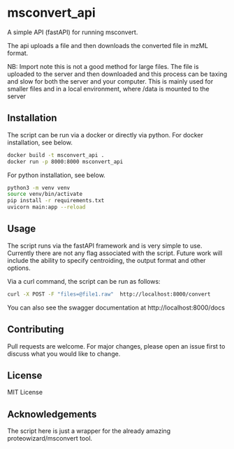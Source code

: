 # msconvert_api
A simple API (fastAPI) for running msconvert. 

The api uploads a file and then downloads the converted file in mzML format.

NB: Import note this is not a good method for large files. The file is uploaded to the server and then downloaded
and this process can be taxing and slow for both the server and your computer. 
This is mainly used for smaller files and in a local environment, where /data is mounted to the server

## Installation

The script can be run via a docker or directly via python.
For docker installation, see below.
```bash
docker build -t msconvert_api .
docker run -p 8000:8000 msconvert_api
```
For python installation, see below.
```bash
python3 -m venv venv
source venv/bin/activate
pip install -r requirements.txt
uvicorn main:app --reload
```

## Usage
The script runs via the fastAPI framework and is very simple to use. Currently there are not any flag 
associated with the script. 
Future work will include the ability to specify centroiding, the output format and other options.

Via a curl command, the script can be run as follows:
```bash
curl -X POST -F "files=@file1.raw"  http://localhost:8000/convert
```

You can also see the swagger documentation at http://localhost:8000/docs

## Contributing

Pull requests are welcome. For major changes, please open an issue first to
discuss what you would like to change.

## License
MIT License

## Acknowledgements
The script here is just a wrapper for the already amazing proteowizard/msconvert tool. 